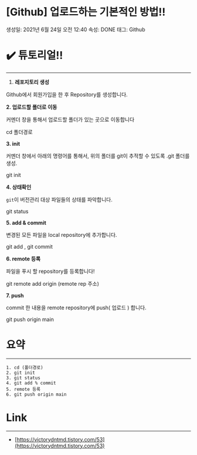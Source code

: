 # [Github] 업로드하는 기본적인 방법!!

생성일: 2021년 6월 24일 오전 12:40
속성: DONE
태그: Github

# ✔️ 튜토리얼!!

---

1. **레포지토리 생성**

Github에서 회원가입을 한 후 Repository를 생성합니다.

**2.  업로드할 폴더로 이동**

커멘더 창을 통해서 업로드할 폴더가 있는 곳으로 이동합니다

cd 폴더경로

**3. init**

커멘더 창에서 아래의 명령어를 통해서, 위의 폴더를 git이 추적할 수 있도록 .git 폴더를 생성.

git init

**4. 상태확인**

`git`이 버전관리 대상 파일들의 상태를 파악합니다.

git status

**5. add & commit**

변경된 모든 파일을 local repository에 추가합니다.

git add , git commit 

**6. remote 등록**

파일을 푸시 할 repository를 등록합니다!

git remote add origin (remote rep 주소)

**7. push** 

commit 한 내용을 remote repository에 push( 업로드 ) 합니다.

git push origin main

# 요약

---

```basic
1. cd (폴더경로)
2. git init
3. git status
4. git add % commit
5. remote 등록
6. git push origin main
```

# Link

---

- [https://victorydntmd.tistory.com/53](https://victorydntmd.tistory.com/53)
